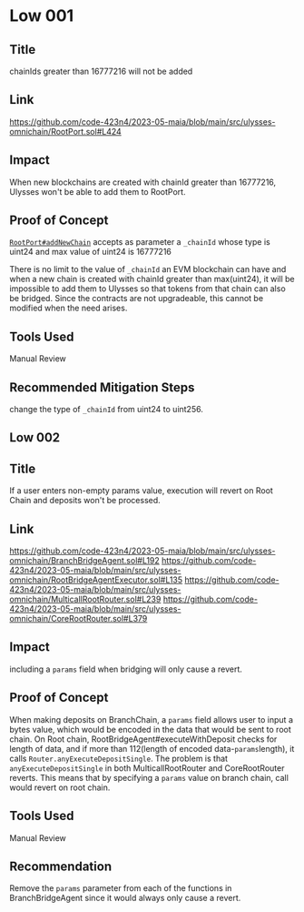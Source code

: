 # Low 001

## Title

chainIds greater than 16777216 will not be added

## Link

https://github.com/code-423n4/2023-05-maia/blob/main/src/ulysses-omnichain/RootPort.sol#L424

## Impact

When new blockchains are created with chainId greater than 16777216, Ulysses won't be able to add them to RootPort.

## Proof of Concept

[`RootPort#addNewChain`](https://github.com/code-423n4/2023-05-maia/blob/main/src/ulysses-omnichain/RootPort.sol#L424) accepts as parameter a `_chainId` whose type is uint24 and max value of uint24 is 16777216

There is no limit to the value of `_chainId` an EVM blockchain can have and when a new chain is created with chainId greater than max(uint24), it will be impossible to add them to Ulysses so that tokens from that chain can also be bridged.
Since the contracts are not upgradeable, this cannot be modified when the need arises.

## Tools Used

Manual Review

## Recommended Mitigation Steps

change the type of `_chainId` from uint24 to uint256.



## Low 002

## Title

If a user enters non-empty params value, execution will revert on Root Chain and deposits won't be processed.

## Link

https://github.com/code-423n4/2023-05-maia/blob/main/src/ulysses-omnichain/BranchBridgeAgent.sol#L192
https://github.com/code-423n4/2023-05-maia/blob/main/src/ulysses-omnichain/RootBridgeAgentExecutor.sol#L135
https://github.com/code-423n4/2023-05-maia/blob/main/src/ulysses-omnichain/MulticallRootRouter.sol#L239
https://github.com/code-423n4/2023-05-maia/blob/main/src/ulysses-omnichain/CoreRootRouter.sol#L379

## Impact

including a `params` field when bridging will only cause a revert.

## Proof of Concept

When making deposits on BranchChain, a `params` field allows user to input a bytes value, which would be encoded in the data that would be sent to root chain.
On Root chain, RootBridgeAgent#executeWithDeposit checks for length of data, and if more than 112(length of encoded data-`params`length), it calls `Router.anyExecuteDepositSingle`. The problem is that `anyExecuteDepositSingle` in both MulticallRootRouter and CoreRootRouter reverts. This means that by specifying a `params` value on branch chain, call would revert on root chain.

## Tools Used

Manual Review

## Recommendation

Remove the `params` parameter from each of the functions in BranchBridgeAgent since it would always only cause a revert.

